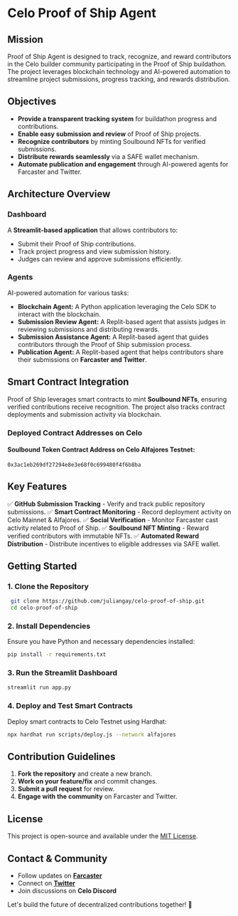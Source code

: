 # Celo Proof of Ship Agent

## Mission
Proof of Ship Agent is designed to track, recognize, and reward contributors in the Celo builder community participating in the Proof of Ship buildathon. The project leverages blockchain technology and AI-powered automation to streamline project submissions, progress tracking, and rewards distribution.

## Objectives
- **Provide a transparent tracking system** for buildathon progress and contributions.
- **Enable easy submission and review** of Proof of Ship projects.
- **Recognize contributors** by minting Soulbound NFTs for verified submissions.
- **Distribute rewards seamlessly** via a SAFE wallet mechanism.
- **Automate publication and engagement** through AI-powered agents for Farcaster and Twitter.

## Architecture Overview
### **Dashboard**
A **Streamlit-based application** that allows contributors to:
- Submit their Proof of Ship contributions.
- Track project progress and view submission history.
- Judges can review and approve submissions efficiently.

### **Agents**
AI-powered automation for various tasks:
- **Blockchain Agent:** A Python application leveraging the Celo SDK to interact with the blockchain.
- **Submission Review Agent:** A Replit-based agent that assists judges in reviewing submissions and distributing rewards.
- **Submission Assistance Agent:** A Replit-based agent that guides contributors through the Proof of Ship submission process.
- **Publication Agent:** A Replit-based agent that helps contributors share their submissions on **Farcaster and Twitter**.

## Smart Contract Integration
Proof of Ship leverages smart contracts to mint **Soulbound NFTs**, ensuring verified contributions receive recognition. The project also tracks contract deployments and submission activity via blockchain.

### **Deployed Contract Addresses on Celo**
#### Soulbound Token Contract Address on Celo Alfajores Testnet:
`0x3ac1eb269df27294e8e3e68f0c699480f4f6b8ba`

## Key Features
✅ **GitHub Submission Tracking** - Verify and track public repository submissions.
✅ **Smart Contract Monitoring** - Record deployment activity on Celo Mainnet & Alfajores.
✅ **Social Verification** - Monitor Farcaster cast activity related to Proof of Ship.
✅ **Soulbound NFT Minting** - Reward verified contributors with immutable NFTs.
✅ **Automated Reward Distribution** - Distribute incentives to eligible addresses via SAFE wallet.

## Getting Started
### **1. Clone the Repository**
```sh
 git clone https://github.com/juliangay/celo-proof-of-ship.git
 cd celo-proof-of-ship
```

### **2. Install Dependencies**
Ensure you have Python and necessary dependencies installed:
```sh
pip install -r requirements.txt
```

### **3. Run the Streamlit Dashboard**
```sh
streamlit run app.py
```

### **4. Deploy and Test Smart Contracts**
Deploy smart contracts to Celo Testnet using Hardhat:
```sh
npx hardhat run scripts/deploy.js --network alfajores
```

## Contribution Guidelines
1. **Fork the repository** and create a new branch.
2. **Work on your feature/fix** and commit changes.
3. **Submit a pull request** for review.
4. **Engage with the community** on Farcaster and Twitter.

## License
This project is open-source and available under the [MIT License](LICENSE).

## Contact & Community
- Follow updates on **[Farcaster](https://www.farcaster.xyz/)**
- Connect on **[Twitter](https://twitter.com/yourprofile)**
- Join discussions on **Celo Discord**

Let's build the future of decentralized contributions together! 🚀
